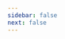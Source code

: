 ```yaml
---
sidebar: false
next: false
---
```

<BlogInfo/>

<TagList/>

<ActionBox />
        
<style>#top-box {margin-top:0.5rem!important;}</style>